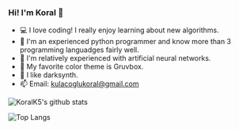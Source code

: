 ### Hi! I'm Koral 👋

- 💻 I love coding! I really enjoy learning about new algorithms.
- 🐍 I'm an experienced python programmer and know more than 3 programming languadges fairly well.
- 🧠 I'm relatively experienced with artificial neural networks.
- 🤔 My favorite color theme is Gruvbox.
- 🎵 I like darksynth.
- 📫 Email: [kulacoglukoral@gmail.com](kulacoglukoral@gmail.com)

![KoralK5's github stats](https://github-readme-stats.vercel.app/api?username=KoralK5&show_icons=true&theme=gruvbox)

![Top Langs](https://github-readme-stats.vercel.app/api/top-langs/?username=KoralK5&show_icons=true&theme=gruvbox)
